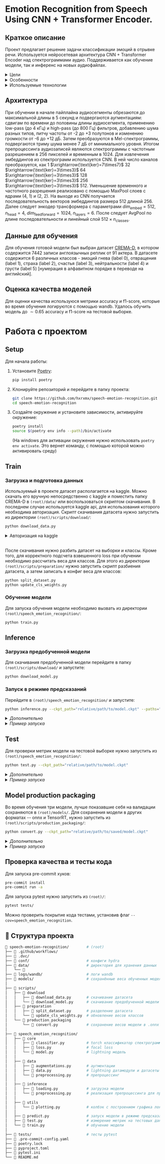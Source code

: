 # Emotion Recognition from Speech Using CNN + Transformer Encoder.

## Краткое описание

Проект предлагает решение задачи классификации эмоций в отрывке речи.
Используется нейросетевая архитектура CNN + Transformer Encoder над
спектрограммами аудио. Поддерживается как обучение модели, так и инференс на
новых аудиофайлах.

<details>
<summary>Цели</summary>

- Реализация архитектуры на основе спектрограмм с использованием сверточных и
  attention-слоёв для решения поставленной задачи.
- Реализация удобного пайплайна для обучения и инференса с использованием
  современных инструментов.

</details>

<details>
<summary>Особенности</summary>

- Предобученные версии модели используются для классификации англоязычных
  отрывков речи.
- Работа с зашумлёнными аудио, использование аугментаций при обучении модели.
- Использование CLI интерфейса для загрузки датасета и начала обучения модели.
- Использование CNN + Transformer Encoder.
- Использование Lightning для реализации модульной читаемой структуры кода.
- Логгирование с помощью wandb.

</details>

<details>
<summary>Используемые технологии</summary>

- Lightning
- Poetry
- Wandb logging
- Hydra config
- Pytest

</details>

## Архитектура

При обучении в начале пайплайна аудиосегменты обрезаются до максимальной длины в
5 секунд и подвергаются аугментациям: сдвигам по времени до половины длины
аудиосегмента, применению low-pass (до 4 кГц) и high-pass (до 800 Гц) фильтров,
добавлению шума разных типов, питчу частоты от -2 до +3 полутонов и изменению
громкости от -6 до +12 дБ. Затем преобразуются в Mel-спектрограммы, подвергаются
триму шума менее 7 дБ от минимального уровня. Итогом препроцессинга аудиозаписей
являются спектрограммы с частотным разрешением в 256 пикселей и временным
в 1024. Для извлечения эмбеддингов из спектрограмм используется CNN. В ней число
каналов преобразуется, как 1 $\xrightarrow{\text{ker}=7\times7}$ 32
$\xrightarrow{\text{ker}=3\times3}$ 64 $\xrightarrow{\text{ker}=3\times3}$ 128
$\xrightarrow{\text{ker}=3\times3}$ 256 $\xrightarrow{\text{ker}=3\times3}$ 512.
Уменьшение временного и частотного разрешения реализовано с помощью MaxPool
слоев с ядрами (4, 1) и (2, 2). На выходе из CNN получается последовательность
векторов эмбеддингов размера 512 длиной 256. Далее следует энкодер трансформера
с параметрами $dim_\text{embed} = 512$, $n_\text{head} = 4$,
$dim_\text{feedforward} = 1024$, $n_\text{layers} = 6$. После следует AvgPool по
длине последовательности и линейный слой $512 \times n_\text{classes}$.

## Данные для обучения

Для обучения готовой модели был выбран датасет
[CREMA-D](https://www.kaggle.com/datasets/ejlok1/cremad), в котором содержится
7442 записи англоязычных реплик от 91 актера. В датасете содержится 6 различных
классов - эмоций гнева (label 0), отвращения (label 1), страха (label 2),
счастья (label 3), нейтральности (label 4) и грусти (label 5) [нумерация в
алфавитном порядке в переводе на английский].

## Оценка качества моделей

Для оценки качества используюся метрики accuracy и f1-score, которые во время
обучения логируются с помощью wandb. Удалось обучить модель до $\sim 0.65$
accuracy и f1-score на тестовой выборке.

# Работа с проектом

## Setup

Для начала работы:

1. Установите [Poetry](https://python-poetry.org/docs/):

   ```bash
   pip install poetry
   ```

2. Клонируйте репозиторий и перейдите в папку проекта:

   ```bash
   git clone https://github.com/hxrxmx/speech-emotion-recognition.git
   cd speech-emotion-recognition
   ```

3. Создайте окружение и установите зависимости, активируйте окружение:

   ```bash
   poetry install
   source $(poetry env info --path)/bin/activate
   ```

   (На windows для активации окружения нужно использовать `poetry env activate`.
   Это вернет команду, с помощью которой можно активировать среду)

## Train

### Загрузка и подготовка данных

Используемый в проекте датасет располагается на kaggle. Можно скачать его
вручную непосредственно с kaggle и поместить папку CREMA-D в `(root)/data/` или
воспользоваться скриптом скачивания. В последнем случае используется kaggle api,
для использования которого необходима авторизация. Скрипт скачивания датасета
нужно запустить из директории `(root)/scripts/download/`:

```bash
python download_data.py
```

<details> <summary>Авторизация на kaggle</summary>
  <blockquote>

Если ранее kaggle api не использовался, зарегестрируйтесь на kaggle, перейдите в
настройки, и выберите "Create New Token". Это запустит скачивание `kaggle.json`
файла, который нужно поместить по пути `~/.kaggle/` (или другому пути, который
указан во всплывающем окне [например, `~/.config/kaggle/`]).

  </blockquote>
</details>
<br>

После скачивания нужно разбить датасет на выборки и классы. Кроме того, для
корректного подсчета взвешенного loss при обучении необходимо рассчитать веса
для классов. Для этого из директории `(root)/scripts/preparation/` нужно
запустить скрипт разбиения датасета, а затем записать в конфиг веса для классов:

```bash
python split_dataset.py
python update_cls_weights.py
```

### Обучение модели

Для запуска обучения модели необходимо вызвать из директории
`(root)/speech_emotion_recognition/`:

```bash
python train.py
```

## Inference

### Загрузка предобученной модели

Для скачивания предобученной модели перейдите в папку `(root)/scripts/download/`
и запустите:

```bash
python download_model.py
```

### Запуск в режиме предсказаний

Перейдите в `(root)/speech_emotion_recognition/` и запустите:

```bash
python inference.py --ckpt_path="relative/path/to/model.ckpt" --paths="in quotes relative paths separated by spaces"
```

<details>
  <summary><i>Дополнительно</i></summary>
  <blockquote>

_По умолчанию (при запуске
`python inference.py --paths="path1.wav path2.wav ..."`) используется модель,
указанная в hydra-конфиге (`config.inference.ckpt_path`)._

_Допускается запуск с другим конфигом, для этого нужно указать при запуске
`--config_path="relative/path/to/config/dir"` и `--config_name="config_name"`_

  </blockquote>
</details>

<details>
  <summary><i>Пример запуска</i></summary>

```bash
python inference.py --paths="../data/CREMA-D-split/test/HAP/1004_TIE_HAP_XX.wav ../data/CREMA-D-split/test/DIS/1005_IWL_DIS_XX.wav ../data/CREMA-D-split/test/SAD/1006_DFA_SAD_XX.wav" --ckpt_path="../models/model-epoch=78-val_loss=0.7900-val_acc=0.674.ckpt"
```

</details>

## Test

Для проверки метрик модели на тестовой выборке нужно запустить из
`(root)/speech_emotion_recognition/`:

```bash
python test.py --ckpt_path="relative/path/to/model.ckpt"
```

<details>
  <summary><i>Дополнительно</i></summary>
  <blockquote>

_По умолчанию (при запуске `python test.py"`) используется модель, указанная в
hydra-конфиге (`config.inference.ckpt_path`)._

_Допускается запуск с другим конфигом, для этого нужно указать при запуске
`--config_path="relative/path/to/config/dir"` и `--config_name="config_name"`_

  </blockquote>
</details>

<details>
  <summary><i>Пример запуска</i></summary>

```bash
python test.py --ckpt_path="../models/model-epoch=78-val_loss=0.7900-val_acc=0.674.ckpt"
```

</details>

## Model production packaging

Во время обучения три модели, лучше показавшие себя на валидации сохраняются в
`(root)/models/`. Для сохранения модели в других форматах -- onnx и TensorRT,
нужно запустить из `(root)/scripts/production_packaging/`:

```bash
python convert.py --ckpt_path="relative/path/to/saved/model.ckpt"
```

<details>
  <summary><i>Дополнительно</i></summary>
  <blockquote>

_По умолчанию веса в форматах .onnx и .pth сохраняются в той же директории и с
тем же исенем, что и выбранная модель .ckpt, но допускается сохранение их в
другом месте. Для этого нужно указать
`--onnx_path="relative/path/for/model.onnx"` и
`--trt_path="relative/path/for/model.pth"`_

_Допускается запуск с другим конфигом, для этого нужно указать при запуске
`--config_path="relative/path/to/config/dir"` и `--config_name="config_name"`_

  </blockquote>
</details>

<details>
  <summary><i>Пример запуска</i></summary>

```bash
python convert.py --ckpt_path="../../models/model-epoch=78-val_loss=0.7900-val_acc=0.674.ckpt"
```

</details>

## Проверка качества и тесты кода

Для запуска pre-commit хуков:

```bash
pre-commit install
pre-commit run -a
```

Для запуска pytest нужно запустить из `(root)/`:

```bash
pytest tests/
```

Можно проверить покрытие кода тестами, установив флаг
`--cov=speech_emotion_recognition`.

## 📂 Структура проекта

```bash
📁 speech-emotion-recognition/        # (root)
├── 📁 .github/workflows/
├── 📁 .dvc/
├── 📁 conf/                          # конфиги hydra
├── 📁 data/                          # директория для хранения данных
│   └── 📁
├── 📁 logs/wandb/                    # логи wandb
├── 📁 models/                        # сохранённые веса обученных моделей
│
├── 📁 scripts/
│   ├── 📁 download
│   │   ├── 📄 download_data.py       # скачивание датасета
│   │   └── 📄 download_model.py      # скачивание предобученной модели
│   ├── 📁 preparation
│   │   ├── 📄 split_dataset.py       # разделение датасета
│   │   └── 📄 update_cls_weights.py  # обновление весов классов
│   └── 📁 production_packaging
│       └── 📄 convert.py             # сохранение весов модели в .onnx и .pth
│
├── 📁 speech_emotion_recognition/
│   ├── 📁 core
│   │   ├── 📄 classifier.py          # torch классификатор спектрограмм
│   │   ├── 📄 loss.py                # focal loss
│   │   └── 📄 model.py               # lightning модель
│   │
│   ├── 📁 data
│   │   ├── 📄 augmentations.py       # аугментации
│   │   ├── 📄 data.py                # lightning датамодули и датасеты
│   │   └── 📄 preprocessing.py       # препроцессинг
│   │
│   ├── 📁 inference
│   │   ├── 📄 loading.py             # загрузка модели
│   │   └── 📄 preprocessing.py       # реализация препроцессинга для предсказаний
│   │
│   ├── 📁 utils
│   │   └── 📄 plotting.py            # колбэк с построением графика локально
│   │
│   ├── 📄 predict.py                 # запуск модели в режиме предсказаний
│   ├── 📄 test.py                    # измерение метрик на тестовых данных
│   └── 📄 train.py                   # обучение модели
│
├── 📁 tests/                         # тесты pytest
├── 📄 .pre-commit-config.yaml
├── 📄 poetry.lock
├── 📄 pyproject.toml
├── 📄 pytest.ini
└── 📄 README.md
```
